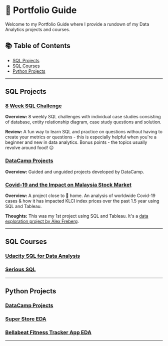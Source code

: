 # 🔑 Portfolio Guide

Welcome to my Portfolio Guide where I provide a rundown of my Data Analytics projects and courses.

## 📚 Table of Contents

- [SQL Projects](#sql-projects)
- [SQL Courses](#sql-courses)
- [Python Projects](#python-projects)

***

## SQL Projects

### [8 Week SQL Challenge](https://github.com/katiehuangx/8-Week-SQL-Challenge)

**Overview:** 8 weekly SQL challenges with individual case studies consisting of database, entity relationship diagram, case study questions and solution. 

**Review:** A fun way to learn SQL and practice on questions without having to create your metrics or questions -  this is especially helpful when you're a beginner and new in data analytics. Bonus points - the topics usually revolve around food! 😉

### [DataCamp Projects](https://github.com/katiehuangx/DataCamp-Projects)

**Overview:** Guided and unguided projects developed by DataCamp.

### [Covid-19 and the Impact on Malaysia Stock Market](https://github.com/katiehuangx/Covid-19-and-Impact-on-Malaysia-stock-market)

**Overview:** A project close to 🏡 home. An analysis of worldwide Covid-19 cases & how it has impacted KLCI index prices over the past 1.5 year using SQL and Tableau.

**Thoughts:** This was my 1st project using SQL and Tableau. It's a [data exploration project by Alex Freberg](https://www.youtube.com/watch?v=qfyynHBFOsM&list=PLUaB-1hjhk8H48Pj32z4GZgGWyylqv85f&index=1). 

***

## SQL Courses

### [Udacity SQL for Data Analysis](https://github.com/katiehuangx/Udacity-SQL-for-Data-Analysis)

### [Serious SQL](https://github.com/katiehuangx/Serious-SQL)

***

## Python Projects

### [DataCamp Projects](https://github.com/katiehuangx/DataCamp-Projects)

### [Super Store EDA](https://github.com/katiehuangx/The-Sparks-Foundation-Internship)

### [Bellabeat Fitness Tracker App EDA](https://github.com/katiehuangx/Google-Data-Analytics-Capstone)

***
